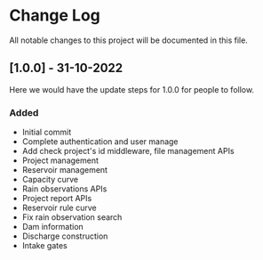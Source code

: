 # Change Log

All notable changes to this project will be documented in this file.

## [1.0.0] - 31-10-2022

Here we would have the update steps for 1.0.0 for people to follow.

### Added

- Initial commit
- Complete authentication and user manage
- Add check project's id middleware, file management APIs
- Project management
- Reservoir management
- Capacity curve
- Rain observations APIs
- Project report APIs
- Reservoir rule curve
- Fix rain observation search
- Dam information
- Discharge construction
- Intake gates

